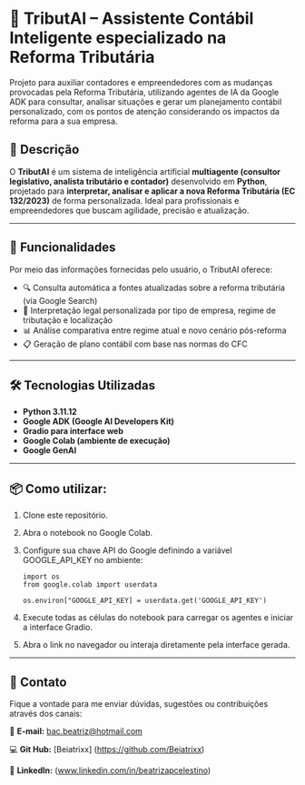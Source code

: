 # 💼 TributAI – Assistente Contábil Inteligente especializado na Reforma Tributária

Projeto para auxiliar contadores e empreendedores com as mudanças provocadas pela Reforma Tributária, utilizando agentes de IA da Google ADK para consultar, analisar situações e gerar um planejamento contábil personalizado, com os pontos de atenção considerando os impactos da reforma para a sua empresa.

## 🚀 Descrição

O **TributAI** é um sistema de inteligência artificial **multiagente (consultor legislativo, analista tributário e contador)** desenvolvido em **Python**, projetado para **interpretar, analisar e aplicar a nova Reforma Tributária (EC 132/2023)** de forma personalizada. Ideal para profissionais e empreendedores que buscam agilidade, precisão e atualização.

---

## 🧩 Funcionalidades

Por meio das informações fornecidas pelo usuário, o TributAI oferece:

- 🔍 Consulta automática a fontes atualizadas sobre a reforma tributária (via Google Search)
- 🧠 Interpretação legal personalizada por tipo de empresa, regime de tributação e localização
- 📊 Análise comparativa entre regime atual e novo cenário pós-reforma
- 📋 Geração de plano contábil com base nas normas do CFC

---

## 🛠 Tecnologias Utilizadas

- **Python 3.11.12**
- **Google ADK (Google AI Developers Kit)**
- **Gradio para interface web**
- **Google Colab (ambiente de execução)**
- **Google GenAI**

---

## 📦 Como utilizar:

1. Clone este repositório.
2. Abra o notebook no Google Colab.
3. Configure sua chave API do Google definindo a variável GOOGLE_API_KEY no ambiente:

       import os
       from google.colab import userdata
    
       os.environ["GOOGLE_API_KEY] = userdata.get('GOOGLE_API_KEY')

4. Execute todas as células do notebook para carregar os agentes e iniciar a interface Gradio.
5. Abra o link no navegador ou interaja diretamente pela interface gerada.

---

## 👤 Contato

Fique a vontade para me enviar dúvidas, sugestões ou contribuições através dos canais:

📧 **E-mail:** bac.beatriz@hotmail.com

💻 **Git Hub:** [Beiatrixx] (https://github.com/Beiatrixx)

💼 **LinkedIn:** (www.linkedin.com/in/beatrizapcelestino)
